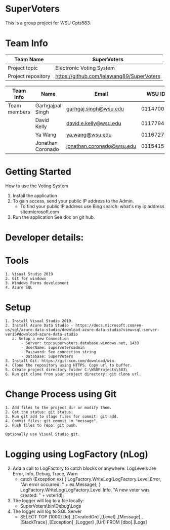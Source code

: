 # SuperVoters

This is a group project for WSU Cpts583.

# Team Info

| Team Name          | SuperVoters                                        |
| ------------------ | -------------------------------------------------- |
| Project topic      | Electronic Voting System                           |
| Project repository | https://github.com/leiawang89/SuperVoters |

| Team Info    | Name              | Email                     | WSU ID    | GitHub       | Contact |
| ------------ | ----------------- | ------------------------- | --------- | ------------ | ------- |
| Team members | Garhgajpal Singh  | garhgaj.singh@wsu.edu     | 011470057 | gargi79      |         |
|              | David Kelly       | david.e.kelly@wsu.edu     | 011779437 | davidke1234  |         |
|              | Ya Wang           | ya.wang@wsu.edu           | 011672796 | leiawang89   | Yes     |
|              | Jonathan Coronado | jonathan.coronado@wsu.edu | 011541511 | MacMuffin117 |         |

# Getting Started

How to use the Voting System
1.  Install the application
2.  To gain access, send your public IP address to the Admin. 
    - To find your public IP address use Bing search: what's my ip address site:microsoft.com
3.  Run the application
	See doc on git hub.  


# Developer details:

# Tools

    1. Visual Studio 2019
    2. Git for windows
    3. Windows Forms development
	4. Azure SQL

# Setup

    1. Install Visual Studio 2019.
    2. Install Azure Data Studio - https://docs.microsoft.com/en-us/sql/azure-data-studio/download-azure-data-studio?view=sql-server-ver15#download-azure-data-studio
	   a. Setup a new Connection
		   - Server: tcp:supervoters.database.windows.net, 1433
		   - UserName: supervotersadmin
		   - Password: See connection string
		   - Database: SuperVoters
    3. Install Git: https://git-scm.com/download/win.
    4. Clone the repository using HTTPS. Copy url to buffer.
    5. Create project directory folder C:\WSUProjects\583\
    6. Run git clone from your project directory: git clone url.
    	
# Change Process using Git

    1. Add files to the project dir or modify them.
    2. Get the status: git status.
    3. Run git add to stage files for commit: git add.
    4. Commit files: git commit -m "message".
    5. Push files to repo: git push.

    Optionally use Visual Studio git.

# Logging using LogFactory (nLog)
2. Add a call to LogFactory to catch blocks or anywhere.  LogLevels are Error, Info, Debug, Trace, Warn
    - catch (Exception ex)
        {
            LogFactory.WriteLog(LogFactory.Level.Error, "An error occurred: " + ex.Message);
        }
        LogFactory.WriteLog(LogFactory.Level.Info, "A new voter was created: " + voterId);
4. The logger will log to a file locally:
    - SuperVoters\bin\Debug\Logs
5. The logger will log to SQL Server
    - SELECT TOP (1000) [Id]
      ,[CreatedOn]
      ,[Level]
      ,[Message]
      ,[StackTrace]
      ,[Exception]
      ,[Logger]
      ,[Url]
    FROM [dbo].[Logs]

 

